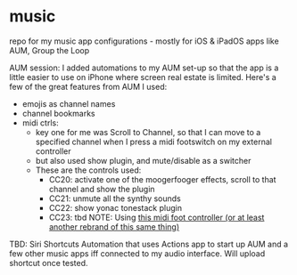 # music

repo for my music app configurations - mostly for iOS & iPadOS apps like AUM, Group the Loop

AUM session:  I added automations to my AUM set-up so that the app is a little easier to use on iPhone where screen real estate is limited.  Here's a few of the great features from AUM I used:
 - emojis as channel names
 - channel bookmarks
 - midi ctrls:
   - key one for me was Scroll to Channel, so that I can move to a specified channel when I press a midi footswitch on my external controller
   - but also used show plugin, and mute/disable as a switcher
   - These are the controls used:
     - CC20: activate one of the moogerfooger effects, scroll to that channel and show the plugin
     - CC21: unmute all the synthy sounds
     - CC22: show yonac tonestack plugin
     - CC23: tbd
 NOTE:  Using [this midi foot controller (or at least another rebrand of this same thing)](https://www.amazon.com/HHOP-Chocolate-Wireless-Controller-Rechargeable/dp/B0B8GCD2SS/ref=sr_1_12?crid=27VJTA52MWLR8&keywords=midi+foot+controller&qid=1696815425&sprefix=midi+foot+controlle%2Caps%2C187&sr=8-12)

TBD:  Siri Shortcuts Automation that uses Actions app to start up AUM and a few other music apps iff connected to my audio interface.  Will upload shortcut once tested.
